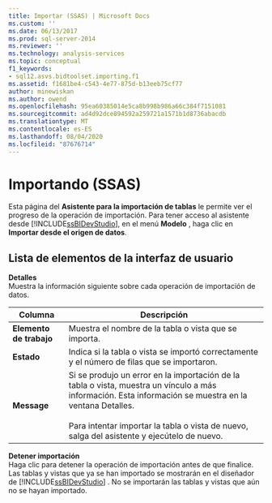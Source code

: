 ```yaml
---
title: Importar (SSAS) | Microsoft Docs
ms.custom: ''
ms.date: 06/13/2017
ms.prod: sql-server-2014
ms.reviewer: ''
ms.technology: analysis-services
ms.topic: conceptual
f1_keywords:
- sql12.asvs.bidtoolset.importing.f1
ms.assetid: f1681be4-c543-4e77-875d-b13eeb75cf77
author: minewiskan
ms.author: owend
ms.openlocfilehash: 95ea60385014e5ca8b998b986a66c384f7151081
ms.sourcegitcommit: ad4d92dce894592a259721a1571b1d8736abacdb
ms.translationtype: MT
ms.contentlocale: es-ES
ms.lasthandoff: 08/04/2020
ms.locfileid: "87676714"
---
```

# <a name="importing-ssas"></a>Importando (SSAS)
  Esta página del **Asistente para la importación de tablas** le permite ver el progreso de la operación de importación. Para tener acceso al asistente desde [!INCLUDE[ssBIDevStudio](../includes/ssbidevstudio-md.md)], en el menú **Modelo** , haga clic en **Importar desde el origen de datos**.  
  
## <a name="ui-element-list"></a>Lista de elementos de la interfaz de usuario  
 **Detalles**  
 Muestra la información siguiente sobre cada operación de importación de datos.  
  
|Columna|Descripción|  
|------------|-----------------|  
|**Elemento de trabajo**|Muestra el nombre de la tabla o vista que se importa.|  
|**Estado**|Indica si la tabla o vista se importó correctamente y el número de filas que se importaron.|  
|**Message**|Si se produjo un error en la importación de la tabla o vista, muestra un vínculo a más información. Esta información se muestra en la ventana Detalles.<br /><br /> Para intentar importar la tabla o vista de nuevo, salga del asistente y ejecútelo de nuevo.|  
  
 **Detener importación**  
 Haga clic para detener la operación de importación antes de que finalice. Las tablas y vistas que ya se han importado se mostrarán en el diseñador de [!INCLUDE[ssBIDevStudio](../includes/ssbidevstudio-md.md)] . No se importarán las tablas y vistas que aún no se hayan importado.  
  
  
